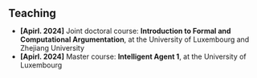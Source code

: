 <h1 id="teaching"></h1>

<h2 style="margin: 30px 0px 10px;">Teaching</h2>

<ul>

<li><strong>[Apirl. 2024]</strong> Joint doctoral course: <strong>Introduction to Formal and Computational Argumentation</strong>, at the University of Luxembourg and Zhejiang University </li>	
  <li><strong>[Apirl. 2024]</strong> Master course: <strong>Intelligent Agent 1</strong>, at the University of Luxembourg </li>	
</ul>
